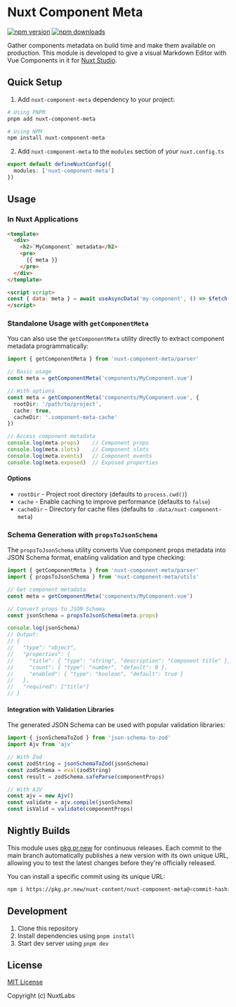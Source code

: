 # Nuxt Component Meta

[![npm version][npm-version-src]][npm-version-href]
[![npm downloads][npm-downloads-src]][npm-downloads-href]

Gather components metadata on build time and make them available on production. This module is developed to give a visual Markdown Editor with Vue Components in it for [Nuxt Studio](https://nuxt.studio).

## Quick Setup

1. Add `nuxt-component-meta` dependency to your project:

```bash
# Using PNPM
pnpm add nuxt-component-meta

# Using NPM
npm install nuxt-component-meta
```

2. Add `nuxt-component-meta` to the `modules` section of your `nuxt.config.ts`

```ts
export default defineNuxtConfig({
  modules: ['nuxt-component-meta']
})
```

## Usage

### In Nuxt Applications

```html
<template>
  <div>
    <h2>`MyComponent` metadata</h2>
    <pre>
      {{ meta }}
    </pre>
  </div>
</template>

<script script>
const { data: meta } = await useAsyncData('my-component', () => $fetch('/api/component-meta/my-component'))
</script>
```

### Standalone Usage with `getComponentMeta`

You can also use the `getComponentMeta` utility directly to extract component metadata programmatically:

```ts
import { getComponentMeta } from 'nuxt-component-meta/parser'

// Basic usage
const meta = getComponentMeta('components/MyComponent.vue')

// With options
const meta = getComponentMeta('components/MyComponent.vue', {
  rootDir: '/path/to/project',
  cache: true,
  cacheDir: '.component-meta-cache'
})

// Access component metadata
console.log(meta.props)    // Component props
console.log(meta.slots)    // Component slots  
console.log(meta.events)   // Component events
console.log(meta.exposed)  // Exposed properties
```

#### Options

- `rootDir` - Project root directory (defaults to `process.cwd()`)
- `cache` - Enable caching to improve performance (defaults to `false`)
- `cacheDir` - Directory for cache files (defaults to `.data/nuxt-component-meta`)

### Schema Generation with `propsToJsonSchema`

The `propsToJsonSchema` utility converts Vue component props metadata into JSON Schema format, enabling validation and type checking:

```ts
import { getComponentMeta } from 'nuxt-component-meta/parser'
import { propsToJsonSchema } from 'nuxt-component-meta/utils'

// Get component metadata
const meta = getComponentMeta('components/MyComponent.vue')

// Convert props to JSON Schema
const jsonSchema = propsToJsonSchema(meta.props)

console.log(jsonSchema)
// Output:
// {
//   "type": "object",
//   "properties": {
//     "title": { "type": "string", "description": "Component title" },
//     "count": { "type": "number", "default": 0 },
//     "enabled": { "type": "boolean", "default": true }
//   },
//   "required": ["title"]
// }
```

#### Integration with Validation Libraries

The generated JSON Schema can be used with popular validation libraries:

```ts
import { jsonSchemaToZod } from 'json-schema-to-zod'
import Ajv from 'ajv'

// With Zod
const zodString = jsonSchemaToZod(jsonSchema)
const zodSchema = eval(zodString)
const result = zodSchema.safeParse(componentProps)

// With AJV
const ajv = new Ajv()
const validate = ajv.compile(jsonSchema)
const isValid = validate(componentProps)
```

## Nightly Builds

This module uses [pkg.pr.new](https://pkg.pr.new) for continuous releases. Each commit to the main branch automatically publishes a new version with its own unique URL, allowing you to test the latest changes before they're officially released.

You can install a specific commit using its unique URL:

```bash
npm i https://pkg.pr.new/nuxt-content/nuxt-component-meta@<commit-hash>
```

<!-- Badges -->
[npm-version-src]: https://img.shields.io/npm/v/nuxt-component-meta/latest.svg?style=flat&colorA=002438&colorB=28CF8D
[npm-version-href]: https://npmjs.com/package/nuxt-component-meta

[npm-downloads-src]: https://img.shields.io/npm/dt/nuxt-component-meta.svg?style=flat&colorA=002438&colorB=28CF8D
[npm-downloads-href]: https://npmjs.com/package/nuxt-component-meta

## Development

1. Clone this repository
2. Install dependencies using `pnpm install`
3. Start dev server using `pnpm dev`

## License

[MIT License](https://github.com/nuxt-content/nuxt-component-meta/blob/main/LICENSE)

Copyright (c) NuxtLabs
